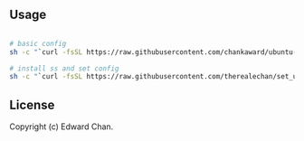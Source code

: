 ## Usage
```sh

# basic config
sh -c "`curl -fsSL https://raw.githubusercontent.com/chankaward/ubuntu-handy-build/master/basic_config.sh`"

# install ss and set config
sh -c "`curl -fsSL https://raw.githubusercontent.com/therealechan/set_up_ss_in_one_step/master/setup_ss.sh`"
```
## License
Copyright (c) Edward Chan.
